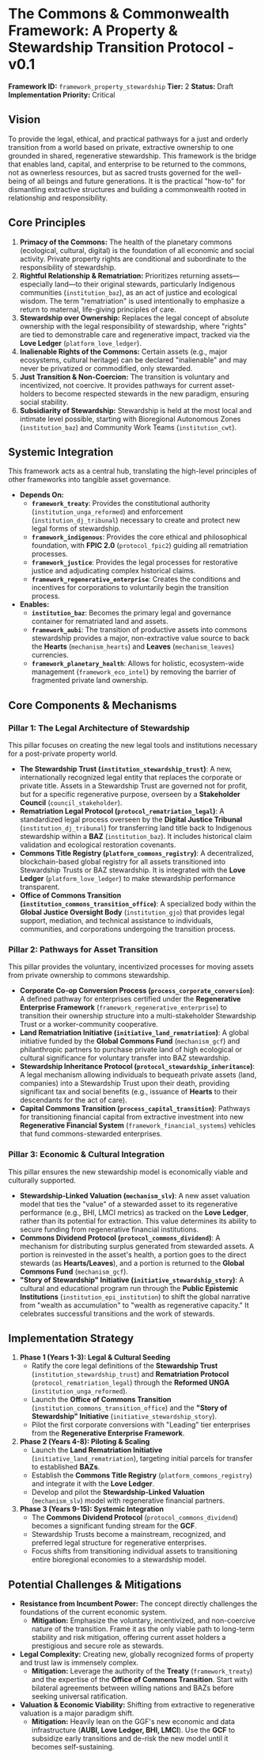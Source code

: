 # The Commons & Commonwealth Framework: A Property & Stewardship Transition Protocol - v0.1

**Framework ID:** `framework_property_stewardship`
**Tier:** 2
**Status:** Draft
**Implementation Priority:** Critical

## Vision

To provide the legal, ethical, and practical pathways for a just and orderly transition from a world based on private, extractive ownership to one grounded in shared, regenerative stewardship. This framework is the bridge that enables land, capital, and enterprise to be returned to the commons, not as ownerless resources, but as sacred trusts governed for the well-being of all beings and future generations. It is the practical "how-to" for dismantling extractive structures and building a commonwealth rooted in relationship and responsibility.

## Core Principles

1.  **Primacy of the Commons:** The health of the planetary commons (ecological, cultural, digital) is the foundation of all economic and social activity. Private property rights are conditional and subordinate to the responsibility of stewardship.
2.  **Rightful Relationship & Rematriation:** Prioritizes returning assets—especially land—to their original stewards, particularly Indigenous communities (`institution_baz`), as an act of justice and ecological wisdom. The term "rematriation" is used intentionally to emphasize a return to maternal, life-giving principles of care.
3.  **Stewardship over Ownership:** Replaces the legal concept of absolute ownership with the legal responsibility of stewardship, where "rights" are tied to demonstrable care and regenerative impact, tracked via the **Love Ledger** (`platform_love_ledger`).
4.  **Inalienable Rights of the Commons:** Certain assets (e.g., major ecosystems, cultural heritage) can be declared "inalienable" and may never be privatized or commodified, only stewarded.
5.  **Just Transition & Non-Coercion:** The transition is voluntary and incentivized, not coercive. It provides pathways for current asset-holders to become respected stewards in the new paradigm, ensuring social stability.
6.  **Subsidiarity of Stewardship:** Stewardship is held at the most local and intimate level possible, starting with Bioregional Autonomous Zones (`institution_baz`) and Community Work Teams (`institution_cwt`).

## Systemic Integration

This framework acts as a central hub, translating the high-level principles of other frameworks into tangible asset governance.

* **Depends On:**
    * **`framework_treaty`**: Provides the constitutional authority (`institution_unga_reformed`) and enforcement (`institution_dj_tribunal`) necessary to create and protect new legal forms of stewardship.
    * **`framework_indigenous`**: Provides the core ethical and philosophical foundation, with **FPIC 2.0** (`protocol_fpic2`) guiding all rematriation processes.
    * **`framework_justice`**: Provides the legal processes for restorative justice and adjudicating complex historical claims.
    * **`framework_regenerative_enterprise`**: Creates the conditions and incentives for corporations to voluntarily begin the transition process.
* **Enables:**
    * **`institution_baz`**: Becomes the primary legal and governance container for rematriated land and assets.
    * **`framework_aubi`**: The transition of productive assets into commons stewardship provides a major, non-extractive value source to back the **Hearts** (`mechanism_hearts`) and **Leaves** (`mechanism_leaves`) currencies.
    * **`framework_planetary_health`**: Allows for holistic, ecosystem-wide management (`framework_eco_intel`) by removing the barrier of fragmented private land ownership.

## Core Components & Mechanisms

### Pillar 1: The Legal Architecture of Stewardship

This pillar focuses on creating the new legal tools and institutions necessary for a post-private property world.

* **The Stewardship Trust (`institution_stewardship_trust`)**: A new, internationally recognized legal entity that replaces the corporate or private title. Assets in a Stewardship Trust are governed not for profit, but for a specific regenerative purpose, overseen by a **Stakeholder Council** (`council_stakeholder`).
* **Rematriation Legal Protocol (`protocol_rematriation_legal`)**: A standardized legal process overseen by the **Digital Justice Tribunal** (`institution_dj_tribunal`) for transferring land title back to Indigenous stewardship within a **BAZ** (`institution_baz`). It includes historical claim validation and ecological restoration covenants.
* **Commons Title Registry (`platform_commons_registry`)**: A decentralized, blockchain-based global registry for all assets transitioned into Stewardship Trusts or BAZ stewardship. It is integrated with the **Love Ledger** (`platform_love_ledger`) to make stewardship performance transparent.
* **Office of Commons Transition (`institution_commons_transition_office`)**: A specialized body within the **Global Justice Oversight Body** (`institution_gjo`) that provides legal support, mediation, and technical assistance to individuals, communities, and corporations undergoing the transition process.

### Pillar 2: Pathways for Asset Transition

This pillar provides the voluntary, incentivized processes for moving assets from private ownership to commons stewardship.

* **Corporate Co-op Conversion Process (`process_corporate_conversion`)**: A defined pathway for enterprises certified under the **Regenerative Enterprise Framework** (`framework_regenerative_enterprise`) to transition their ownership structure into a multi-stakeholder Stewardship Trust or a worker-community cooperative.
* **Land Rematriation Initiative (`initiative_land_rematriation`)**: A global initiative funded by the **Global Commons Fund** (`mechanism_gcf`) and philanthropic partners to purchase private land of high ecological or cultural significance for voluntary transfer into BAZ stewardship.
* **Stewardship Inheritance Protocol (`protocol_stewardship_inheritance`)**: A legal mechanism allowing individuals to bequeath private assets (land, companies) into a Stewardship Trust upon their death, providing significant tax and social benefits (e.g., issuance of **Hearts** to their descendants for the act of care).
* **Capital Commons Transition (`process_capital_transition`)**: Pathways for transitioning financial capital from extractive investment into new **Regenerative Financial System** (`framework_financial_systems`) vehicles that fund commons-stewarded enterprises.

### Pillar 3: Economic & Cultural Integration

This pillar ensures the new stewardship model is economically viable and culturally supported.

* **Stewardship-Linked Valuation (`mechanism_slv`)**: A new asset valuation model that ties the "value" of a stewarded asset to its regenerative performance (e.g., BHI, LMCI metrics) as tracked on the **Love Ledger**, rather than its potential for extraction. This value determines its ability to secure funding from regenerative financial institutions.
* **Commons Dividend Protocol (`protocol_commons_dividend`)**: A mechanism for distributing surplus generated from stewarded assets. A portion is reinvested in the asset's health, a portion goes to the direct stewards (as **Hearts/Leaves**), and a portion is returned to the **Global Commons Fund** (`mechanism_gcf`).
* **"Story of Stewardship" Initiative (`initiative_stewardship_story`)**: A cultural and educational program run through the **Public Epistemic Institutions** (`institution_epi_institution`) to shift the global narrative from "wealth as accumulation" to "wealth as regenerative capacity." It celebrates successful transitions and the work of stewards.

## Implementation Strategy

1.  **Phase 1 (Years 1-3): Legal & Cultural Seeding**
    * Ratify the core legal definitions of the **Stewardship Trust** (`institution_stewardship_trust`) and **Rematriation Protocol** (`protocol_rematriation_legal`) through the **Reformed UNGA** (`institution_unga_reformed`).
    * Launch the **Office of Commons Transition** (`institution_commons_transition_office`) and the **"Story of Stewardship" Initiative** (`initiative_stewardship_story`).
    * Pilot the first corporate conversions with "Leading" tier enterprises from the **Regenerative Enterprise Framework**.
2.  **Phase 2 (Years 4-8): Piloting & Scaling**
    * Launch the **Land Rematriation Initiative** (`initiative_land_rematriation`), targeting initial parcels for transfer to established **BAZs**.
    * Establish the **Commons Title Registry** (`platform_commons_registry`) and integrate it with the **Love Ledger**.
    * Develop and pilot the **Stewardship-Linked Valuation** (`mechanism_slv`) model with regenerative financial partners.
3.  **Phase 3 (Years 9-15): Systemic Integration**
    * The **Commons Dividend Protocol** (`protocol_commons_dividend`) becomes a significant funding stream for the **GCF**.
    * Stewardship Trusts become a mainstream, recognized, and preferred legal structure for regenerative enterprises.
    * Focus shifts from transitioning individual assets to transitioning entire bioregional economies to a stewardship model.

## Potential Challenges & Mitigations

* **Resistance from Incumbent Power:** The concept directly challenges the foundations of the current economic system.
    * **Mitigation:** Emphasize the voluntary, incentivized, and non-coercive nature of the transition. Frame it as the only viable path to long-term stability and risk mitigation, offering current asset holders a prestigious and secure role as stewards.
* **Legal Complexity:** Creating new, globally recognized forms of property and trust law is immensely complex.
    * **Mitigation:** Leverage the authority of the **Treaty** (`framework_treaty`) and the expertise of the **Office of Commons Transition**. Start with bilateral agreements between willing nations and BAZs before seeking universal ratification.
* **Valuation & Economic Viability:** Shifting from extractive to regenerative valuation is a major paradigm shift.
    * **Mitigation:** Heavily lean on the GGF's new economic and data infrastructure (**AUBI, Love Ledger, BHI, LMCI**). Use the **GCF** to subsidize early transitions and de-risk the new model until it becomes self-sustaining.

